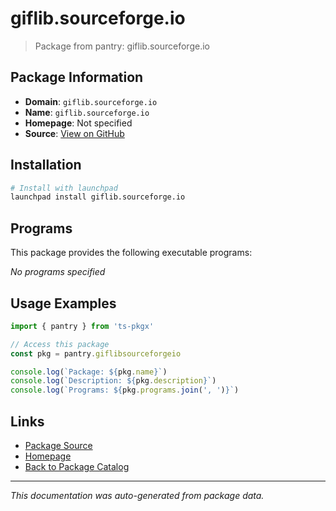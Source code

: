 # giflib.sourceforge.io

> Package from pantry: giflib.sourceforge.io

## Package Information

- **Domain**: `giflib.sourceforge.io`
- **Name**: `giflib.sourceforge.io`
- **Homepage**: Not specified
- **Source**: [View on GitHub](https://github.com/pkgxdev/pantry/tree/main/projects/giflib.sourceforge.io/package.yml)

## Installation

```bash
# Install with launchpad
launchpad install giflib.sourceforge.io
```

## Programs

This package provides the following executable programs:

*No programs specified*

## Usage Examples

```typescript
import { pantry } from 'ts-pkgx'

// Access this package
const pkg = pantry.giflibsourceforgeio

console.log(`Package: ${pkg.name}`)
console.log(`Description: ${pkg.description}`)
console.log(`Programs: ${pkg.programs.join(', ')}`)
```

## Links

- [Package Source](https://github.com/pkgxdev/pantry/tree/main/projects/giflib.sourceforge.io/package.yml)
- [Homepage](#)
- [Back to Package Catalog](../package-catalog.md)

---

*This documentation was auto-generated from package data.*
